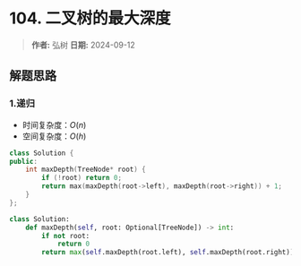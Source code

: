 # 104. 二叉树的最大深度

> **作者:** 弘树
> **日期:** 2024-09-12

## 解题思路
### 1.递归

- 时间复杂度：$O(n)$
- 空间复杂度：$O(h)$

```C++
class Solution {
public:
    int maxDepth(TreeNode* root) {
        if (!root) return 0;
        return max(maxDepth(root->left), maxDepth(root->right)) + 1;
    }
};
```

```Python
class Solution:
    def maxDepth(self, root: Optional[TreeNode]) -> int:
        if not root:
            return 0
        return max(self.maxDepth(root.left), self.maxDepth(root.right)) + 1
```